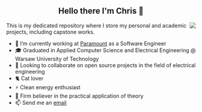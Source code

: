 <h2 align="center"> Hello there I'm Chris 👋</h2>
<img align="right" src="https://media.giphy.com/media/v1.Y2lkPTc5MGI3NjExaXh6MDB5Yjh5ejBpMW5rYXBhNHRzNDdnenhubDRudHBzZHdoaWdkNiZlcD12MV9pbnRlcm5hbF9naWZfYnlfaWQmY3Q9Zw/dNgK7Ws7y176U/giphy.gif"/>

This is my dedicated repository where I store my personal and academic projects, including capstone works.

- 🔭 I’m currently working at [Paramount](https://www.paramount.com/) as a Software Engineer
- 🎓 Graduated in  Applied Computer Science and Electrical Engineering @ Warsaw University of Technology
- 👯 Looking to collaborate on open source projects in the field of electrical engineering
- 🐈 Cat lover
- ⚡ Clean energy enthusiast
- 📗 Firm believer in the practical application of theory
- 📫 Send me an <a href="mailto:ohmycoffe1@gmail.com"/>email</a>

